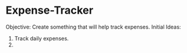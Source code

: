 # Expense-Tracker
Objective: Create something that will help track expenses.
Initial Ideas: 
1. Track daily expenses.
2. 
